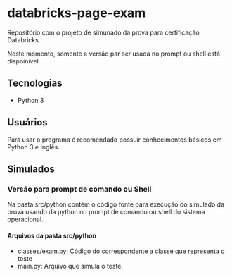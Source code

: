 # databricks-page-exam

Repositório com o projeto de simunado da prova para certificação Databricks.

Neste momento, somente a versão par ser usada no prompt ou shell está dispoinível.

## Tecnologias

* Python 3

## Usuários

Para usar o programa é recomendado possuir conhecimentos básicos em Python 3 e Inglês.

## Simulados

### Versão para prompt de comando ou Shell

Na pasta src/python contém o código fonte para execução do simulado da prova usando da python no prompt de comando ou shell do sistema operacional.

#### Arquivos da pasta src/python

- classes/exam.py: Código do correspondente a classe que representa o teste
- main.py: Arquivo que simula o teste.

